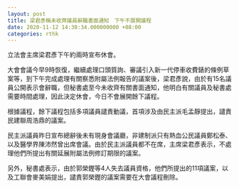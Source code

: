 ```yaml
---
layout: post
title: 梁君彥稱未收齊議員辭職書面通知　下午不展開議程　
date: 2020-11-12 14:30:34.000000000 +08:00
categories: rthk
---
```


立法會主席梁君彥下午約兩時宣布休會。

大會會議今早9時恢復，繼續處理口頭質詢、審議引入新一代停車收費錶的條例草案等，到下午完成處理有關察悉附屬法例報告的議案後，梁君彥說，由於有15名議員公開表示會辭職，但秘書處至今未收齊有關書面通知，他明白有關議員及秘書處需要時間處理，因此決定休會，今日不會展開餘下議程。

根據議程，餘下議程包括多項議員譴責動議，首項涉及由民主派毛孟靜提出，譴責民建聯周浩鼎的議案。

民主派議員昨日宣布總辭後未有現身會議廳，非建制派只有熱血公民議員鄭松泰、以及醫學界陳沛然曾出席會議。由於民主派議員都不在席，主席梁君彥表示，不處理他們所提出有關延展附屬法例修訂期限的議案。

另外，秘書處表示，由於郭榮鏗等4人失去議員資格，他們所提出的11項議案，以及工聯會麥美娟提出，譴責郭榮鏗的議案需要在大會議程刪除。
